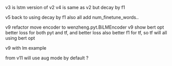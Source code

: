 v3 is lstm version of v2 
v4 is same as v2 but decay by f1 

v5 back to using decay by f1 also all add num_finetune_words.. 

v9 refactor move encoder to wenzheng.pyt.BiLMEncoder 
v9 show bert opt better loss for both pyt and tf, and better loss also better f1 for tf, so tf will all using bert opt 

v9 with lm example 

from v11 will use aug mode by default  ?
